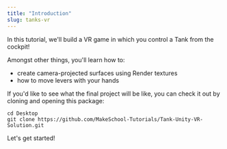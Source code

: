 ```yaml
---
title: "Introduction"
slug: tanks-vr
---
```


In this tutorial, we'll build a VR game in which you control a Tank from the cockpit!

Amongst other things, you'll learn how to:

- create camera-projected surfaces using Render textures
- how to move levers with your hands

If you'd like to see what the final project will be like, you can check it out by cloning and opening this package:

```
cd Desktop
git clone https://github.com/MakeSchool-Tutorials/Tank-Unity-VR-Solution.git
```

Let's get started!
